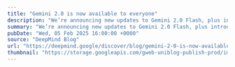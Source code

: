 ```yaml
---
title: "Gemini 2.0 is now available to everyone"
description: "We’re announcing new updates to Gemini 2.0 Flash, plus introducing Gemini 2.0 Flash-Lite and Gemini 2.0 Pro Experimental."
summary: "We’re announcing new updates to Gemini 2.0 Flash, plus introducing Gemini 2.0 Flash-Lite and Gemini 2.0 Pro Experimental."
pubDate: "Wed, 05 Feb 2025 16:00:00 +0000"
source: "DeepMind Blog"
url: "https://deepmind.google/discover/blog/gemini-2-0-is-now-available-to-everyone/"
thumbnail: "https://storage.googleapis.com/gweb-uniblog-publish-prod/images/gemini_28.01.25_keyword_social.width-1300.png"
---
```


